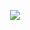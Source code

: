 <div>
<p align="center">
<img src="[![Anurag's GitHub stats](https://github-readme-stats.vercel.app/api?username=Lucaslg7&show_icons=true&theme=monokai&repo=github-readme-stats)](https://github.com/anuraghazra/github-readme-stats)">
</p>
</div>
<!--
**Lucaslg7/Lucaslg7** is a ✨ _special_ ✨ repository because its `README.md` (this file) appears on your GitHub profile.

Here are some ideas to get you started:

- 🔭 I’m currently working on ...
- 🌱 I’m currently learning ...
- 👯 I’m looking to collaborate on ...
- 🤔 I’m looking for help with ...
- 💬 Ask me about ...
- 📫 How to reach me: ...
- 😄 Pronouns: ...
- ⚡ Fun fact: ...
-->

![snake eif](https://github.com/Lucaslg7/Lucaslg7/blob/output/github-contribution-grid-snake.svg)
